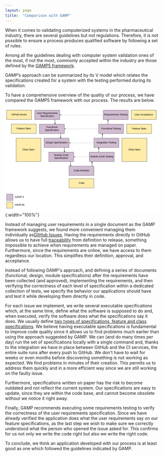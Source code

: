 ```yaml
---
layout: page
title:  "Comparison with GAMP"
---
```


When it comes to validating computerized systems in the pharmaceutical industry, there are several guidelines but not regulations. Therefore, it is not possible to ensure a process produces qualified software by following a set of rules.

Among all the guidelines dealing with computer system validation ones of the most, if not the most, commonly accepted within the industry are those defined by the [GAMP5 framework](https://www.ispe.org/publications/guidance-documents/gamp-5).

GAMP’s approach can be summarized by its V model which relates the specifications created for a system with the testing performed during its validation.

To have a comprehensive overview of the quality of our process, we have compared the GAMP5 framework with our process. The results are below.

![v-model](assets/images/v-model.png){:width="100%"}

Instead of managing user requirements in a single document as the GAMP framework suggests, we found more convenient managing them individually as[GitHub Issues](https://guides.github.com/features/issues/). Having the requirements directly in GitHub allows us to have full [traceability](https://inforlife.github.io/process/traceability.html) from definition to release, something impossible to achieve when requirements are managed on paper. Furthermore, since the requirements are online, we have access to them regardless our location. This simplifies their definition, approval, and acceptance.  

Instead of following GAMP's approach, and defining a series of documents (functional, design, module specifications) after the requirements have been collected (and approved), implementing the requirements, and then verifying the correctness of each level of specification within a dedicated collection of tests, we specify the behavior our applications should have and test it while developing them directly in code.

For each issue we implement, we write several executable specifications which, at the same time, define what the software is supposed to do and, when executed, verify the software does what the specifications say it does.
We usually define [two types of specifications, feature and class specifications](https://inforlife.github.io/process/specifications.html). We believe having executable specifications is fundamental to improve code quality since it allows us to find problems much earlier than using the approach suggested by GAMP. We can (and do many times per day) run the set of specifications locally with a single command and, thanks to the integration we have in place between GitHub and the CI services, the entire suite runs after every push to GitHub. We don't have to wait for weeks or even months before discovering something is not working as expected. We find problems in minutes of their creation. This permits us to address them quickly and in a more efficient way since we are still working on the faulty issue.

Furthermore, specifications written on paper has the risk to become outdated and not reflect the current system. Our specifications are easy to update, since they are within the code base, and cannot become obsolete without we notice it right away.

Finally, GAMP recommends executing some requirements testing to verify the correctness of the user requirements specification.
Since we have already verified the application does what the user requirements say on our feature specifications, as the last step we wish to make sure we correctly understood what the person who opened the issue asked for. This confirms for us not only we write the code right but also we write the right code.

To conclude, we think an application developed with our process is at least good as one which followed the guidelines indicated by GAMP.
